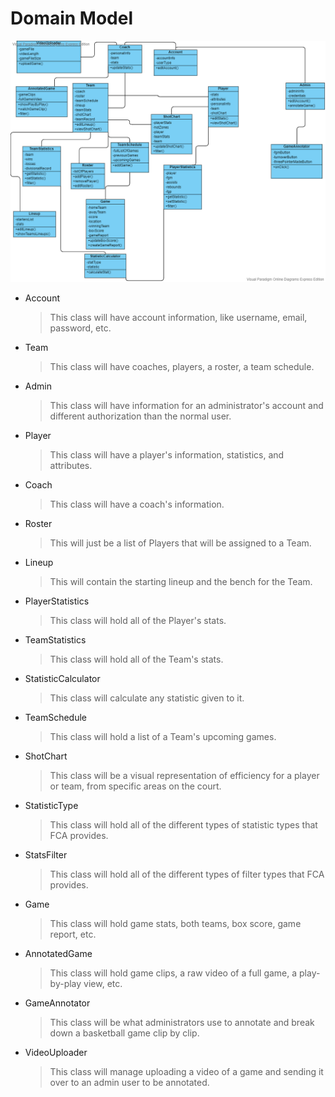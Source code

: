 # Domain Model


![Domain Model](DomainModel.png)

- Account
    > This class will have account information, like username, email, password, etc.
- Team
    > This class will have coaches, players, a roster, a team schedule.
- Admin
    > This class will have information for an administrator's account and different authorization than the normal user.
- Player
    > This class will have a player's information, statistics, and attributes. 
- Coach
    > This class will have a coach's information. 
- Roster
    > This will just be a list of Players that will be assigned to a Team. 
- Lineup
    > This will contain the starting lineup and the bench for the Team. 
- PlayerStatistics
    > This class will hold all of the Player's stats. 
- TeamStatistics
    > This class will hold all of the Team's stats. 
- StatisticCalculator
    > This class will calculate any statistic given to it. 
- TeamSchedule
    > This class will hold a list of a Team's upcoming games. 
- ShotChart
    > This class will be a visual representation of efficiency for a player or team, from specific areas on the court. 
- StatisticType
    > This class will hold all of the different types of statistic types that FCA provides. 
- StatsFilter
    > This class will hold all of the different types of filter types that FCA provides.
- Game
    > This class will hold game stats, both teams, box score, game report, etc.
- AnnotatedGame
    > This class will hold game clips, a raw video of a full game, a play-by-play view, etc.
- GameAnnotator
    > This class will be what administrators use to annotate and break down a basketball game clip by clip. 
- VideoUploader
    > This class will manage uploading a video of a game and sending it over to an admin user to be annotated. 